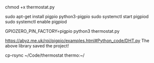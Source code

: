 chmod +x thermostat.py

sudo apt-get install pigpio python3-pigpio
sudo systemctl start pigpiod
sudo systemctl enable pigpiod


GPIOZERO_PIN_FACTORY=pigpio python3 thermostat.py

https://abyz.me.uk/rpi/pigpio/examples.html#Python_code/DHT.py
The above library saved the project!


cp-rsync ~/Code/thermostat thermo:~/
